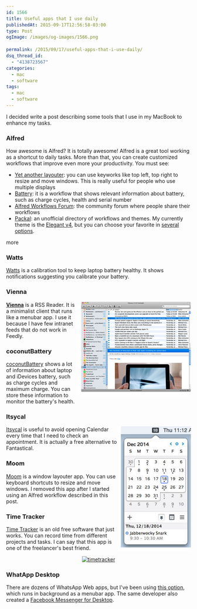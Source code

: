 ```yaml
---
id: 1566
title: Useful apps that I use daily
publishedAt: 2015-09-17T12:56:58-03:00
type: Post
ogImage: /images/og-images/1566.png

permalink: /2015/09/17/useful-apps-that-i-use-daily/
dsq_thread_id:
  - "4138723567"
categories:
  - mac
  - software
tags:
  - mac
  - software
---
```

I decided write a post describing some tools that I use in my MacBook to enhance my tasks.

### Alfred

How awesome is Alfred? It is totally awesome! Alfred is a great tool working as a shortcut to daily tasks. More than that, you can create customized workflows that improve even more your productivity. You must see:

* [Yet another layouter](http://www.alfredforum.com/topic/3154-yet-another-window-layout-workflow/): you can use keyworks like top left, top right to resize and move windows. This is really useful for people who use multiple displays
* [Battery](http://www.alfredforum.com/topic/1211-battery-view-summary-stats-about-your-laptop-battery/): it is a workflow that shows relevant information about battery, such as charge cycles, health and serial number
* [Alfred Workflows Forum](http://www.alfredforum.com/forum/3-share-your-workflows/): the community forum where people share their workflows
* [Packal](http://www.packal.org/): an unofficial directory of workflows and themes. My currently theme is the [Elegant v4](http://www.packal.org/theme/elegant-v4), but you can choose your favorite in [several options](http://www.packal.org/theme-list?items_per_page=60).

<span className="hidden">more</span>

### Watts

[Watts](http://binarytricks.com/) is a calibration tool to keep laptop battery healthy. It shows notifications suggesting you calibrate your battery.

### Vienna

<img src="/wp-content/uploads/2015/07/vienna.jpg" alt="vienna" align="right" />

[**Vienna**](http://www.vienna-rss.org/) is a RSS Reader. It is a minimalist client that runs like a menubar app. I use it because I have few intranet feeds that do not work in Feedly.

### coconutBattery

[coconutBattery](http://www.coconut-flavour.com/coconutbattery/) shows a lot of information about laptop and iDevices battery, such as charge cycles and maximum charge. You can store these information to monitor the battery's health.

### Itsycal

[<img src="/wp-content/uploads/2015/07/itsycal2.jpg" alt="Itsycal" align="right" />](http://www.mowglii.com/itsycal/)[Itsycal](http://www.mowglii.com/itsycal/) is useful to avoid opening Calendar every time that I need to check an appointment. It is actually a free alternative to Fantastical.

### Moom

[Moom](http://manytricks.com/moom/) is a window layouter app. You can use keyboard shortcuts to resize and move windows. I removed this app after I started using an Alfred workflow described in this post.

### Time Tracker

[Time Tracker](http://rainer.4950.net/timetracker-for-mac/) is an old free software that just works. You can record time from different projects and tasks. I can say that this app is one of the freelancer's best friend.

<center>
  <a href="http://rainer.4950.net/timetracker-for-mac/"><img src="/wp-content/uploads/2015/07/timetracker.png" alt="timetracker" width="615" height="281" class="alignnone size-full wp-image-1586" srcset="/wp-content/uploads/2015/07/timetracker.png 615w, /wp-content/uploads/2015/07/timetracker-300x137.png 300w" sizes="(max-width: 615px) 100vw, 615px" /></a>
</center>

### WhatApp Desktop

There are dozens of WhatsApp Web apps, but I've been using [this option](https://github.com/Aluxian/WhatsApp-Desktop), which runs in background as a menubar app. The same developer also created a [Facebook Messenger for Desktop](http://messengerfordesktop.com/).
